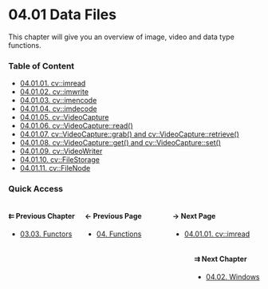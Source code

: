 # 04.01 Data Files

This chapter will give you an overview of image, video and data type functions.

### Table of Content

* [04.01.01. cv::imread](./01.imread.md)
* [04.01.02. cv::imwrite](./02.imwrite.md)
* [04.01.03. cv::imencode](./03.imencode.md)
* [04.01.04. cv::imdecode](./04.imdecode.md)
* [04.01.05. cv::VideoCapture](./05.video-capture.md)
* [04.01.06. cv::VideoCapture::read()](./06.video-read.md)
* [04.01.07. cv::VideoCapture::grab() and cv::VideoCapture::retrieve()](./07.grab-retrieve.md)
* [04.01.08. cv::VideoCapture::get() and cv::VideoCapture::set()](./08.get-set.md)
* [04.01.09. cv::VideoWriter](./09.video-writer.md)
* [04.01.10. cv::FileStorage](./10.file-storage.md)
* [04.01.11. cv::FileNode](./11.file-node.md)

### Quick Access

<div class="previous_chapter" style="float:left">

#### &#8647; Previous Chapter

* [03.03. Functors](./../../03.operations/03.functors/00.README.md)
</div>

<div class="previous_page" style="float:left;margin-left:20px;margin-right:20px">

#### &#8592; Previous Page

* [04. Functions](./../../04.functions/00.README.md)

</div>
<div class="next_page" style="float:right;margin-left:20px;margin-right:20px">

#### &#8594; Next Page

* [04.01.01. cv::imread](./../../04.functions/01.data_files/01.imread.md)

</div>
<div class="next_chapter" style="float:right">

#### &#8649; Next Chapter

* [04.02. Windows](./../../04.functions/02.windows/00.README.md)

</div>
